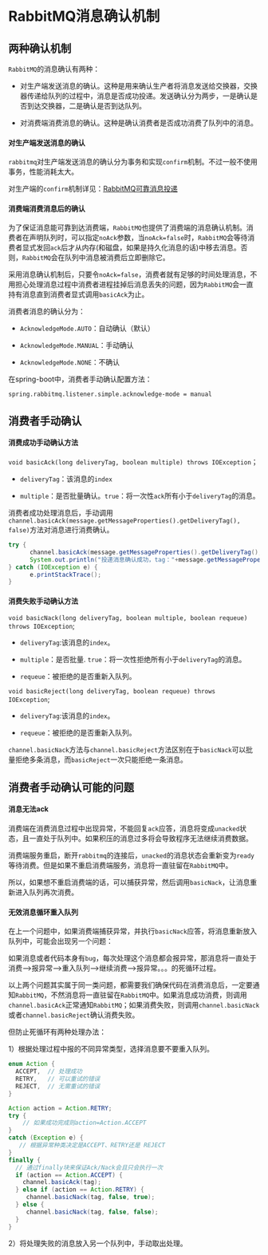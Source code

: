 # RabbitMQ消息确认机制

## 两种确认机制

`RabbitMQ`的消息确认有两种：

- 对生产端发送消息的确认。这种是用来确认生产者将消息发送给交换器，交换器传递给队列的过程中，消息是否成功投递。发送确认分为两步，一是确认是否到达交换器，二是确认是否到达队列。

- 对消费端消费消息的确认。这种是确认消费者是否成功消费了队列中的消息。

#### 对生产端发送消息的确认

`rabbitmq`对生产端发送消息的确认分为事务和实现`confirm`机制。不过一般不使用事务，性能消耗太大。

对生产端的`confirm`机制详见：[RabbitMQ可靠消息投递](mq/RabbitMQ可靠消息投递.md)

#### 消费端消费消息后的确认

为了保证消息能可靠到达消费端，`RabbitMQ`也提供了消费端的消息确认机制。消费者在声明队列时，可以指定`noAck`参数，当`noAck=false`时，`RabbitMQ`会等待消费者显式发回`ack`后才从内存(和磁盘，如果是持久化消息的话)中移去消息。否则，`RabbitMQ`会在队列中消息被消费后立即删除它。

采用消息确认机制后，只要令`noAck=false`，消费者就有足够的时间处理消息，不用担心处理消息过程中消费者进程挂掉后消息丢失的问题，因为`RabbitMQ`会一直持有消息直到消费者显式调用`basicAck`为止。

消费者消息的确认分为：

- `AcknowledgeMode.AUTO`：自动确认（默认）

- `AcknowledgeMode.MANUAL`：手动确认

- `AcknowledgeMode.NONE`：不确认

在spring-boot中，消费者手动确认配置方法：

```properties
spring.rabbitmq.listener.simple.acknowledge-mode = manual
```

## 消费者手动确认

#### 消费成功手动确认方法

`void basicAck(long deliveryTag, boolean multiple) throws IOException`；

- `deliveryTag`：该消息的`index`

- `multiple`：是否批量确认。`true`：将一次性`ack`所有小于`deliveryTag`的消息。

消费者成功处理消息后，手动调用`channel.basicAck(message.getMessageProperties().getDeliveryTag(), false)`方法对消息进行消费确认。

```java
try {
      channel.basicAck(message.getMessageProperties().getDeliveryTag(), false); // 手动确认消息
      System.out.println("投递消息确认成功，tag："+message.getMessageProperties().getDeliveryTag());
} catch (IOException e) {
      e.printStackTrace();
}
```

#### 消费失败手动确认方法

`void basicNack(long deliveryTag, boolean multiple, boolean requeue) throws IOException`;

- `deliveryTag`:该消息的`index`。

- `multiple`：是否批量. `true`：将一次性拒绝所有小于`deliveryTag`的消息。

- `requeue`：被拒绝的是否重新入队列。

`void basicReject(long deliveryTag, boolean requeue) throws IOException`;

- `deliveryTag`:该消息的`index`。

- `requeue`：被拒绝的是否重新入队列。

`channel.basicNack`方法与`channel.basicReject`方法区别在于`basicNack`可以批量拒绝多条消息，而`basicReject`一次只能拒绝一条消息。

## 消费者手动确认可能的问题

#### 消息无法ack

消费端在消费消息过程中出现异常，不能回复`ack`应答，消息将变成`unacked`状态，且一直处于队列中。如果积压的消息过多将会导致程序无法继续消费数据。

消费端服务重启，断开`rabbitmq`的连接后，`unacked`的消息状态会重新变为`ready`等待消费。但是如果不重启消费端服务，消息将一直驻留在`RabbitMQ`中。

所以，如果想不重启消费端的话，可以捕获异常，然后调用`basicNack`，让消息重新进入队列再次消费。

#### 无效消息循环重入队列

在上一个问题中，如果消费端捕获异常，并执行`basicNack`应答，将消息重新放入队列中，可能会出现另一个问题：

如果消息或者代码本身有`bug`，每次处理这个消息都会报异常，那消息将一直处于消费——>报异常——>重入队列——>继续消费——>报异常。。。的死循环过程。 

以上两个问题其实属于同一类问题，都需要我们确保代码在消费消息后，一定要通知`RabbitMQ`，不然消息将一直驻留在`RabbitMQ`中。如果消息成功消费，则调用`channel.basicAck`正常通知`RabbitMQ`；如果消费失败，则调用`channel.basicNack`或者`channel.basicReject`确认消费失败。

但防止死循环有两种处理办法：

1）根据处理过程中报的不同异常类型，选择消息要不要重入队列。

```java
enum Action {
  ACCEPT,  // 处理成功
  RETRY,   // 可以重试的错误
  REJECT,  // 无需重试的错误
}

Action action = Action.RETRY; 
try {
    // 如果成功完成则action=Action.ACCEPT
}
catch (Exception e) {
   // 根据异常种类决定是ACCEPT、RETRY还是 REJECT
}
finally {
  // 通过finally块来保证Ack/Nack会且只会执行一次
  if (action == Action.ACCEPT) {
    channel.basicAck(tag);
  } else if (action == Action.RETRY) {
     channel.basicNack(tag, false, true);
  } else {
     channel.basicNack(tag, false, false);
  }  
} 
```

2）将处理失败的消息放入另一个队列中，手动取出处理。